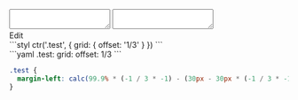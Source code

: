 <div data-size="125" class="code-cont" data-example="left">
    <div class="code">
        <div class="code-wrap">
            <textarea id="stylus"></textarea>
            <textarea id="css"></textarea>
            <div class="edit-code">
                <span>Edit</span>
            </div>
        </div>
    </div>
</div>


<div data-size="125" data-examples="stylus"></div>
```styl
ctr('.test', {
  grid: {
    offset: '1/3'
  }
})
```

<div data-size="125" data-examples="yaml"></div>
```yaml
.test:
  grid:
    offset: 1/3
```

```css
.test {
  margin-left: calc(99.9% * (-1 / 3 * -1) - (30px - 30px * (-1 / 3 * -1)) + 30px) !important;
}
```
<div class="cf"></div>
